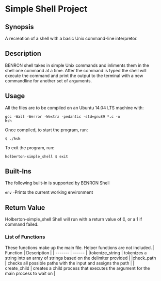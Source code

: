 # Simple Shell Project

## Synopsis
A recreation of a shell with a basic Unix command-line interpretor.

## Description
BENRON shell takes in simple Unix commands and inliments them in the shell one command at a time. After the command is typed the shell will execute the command and print the output to the terminal with a new commandline for another set of arguments.
## Usage
All the files are to be compiled on an Ubuntu 14.04 LTS machine with:

<code>gcc -Wall -Werror -Wextra -pedantic -std=gnu89 *.c -o hsh</code>

Once compiled, to start the program, run:

<code>$ ./hsh</code>

To exit the program, run:

<code>holberton-simple_shell $ exit</code>

## Built-Ins

The following built-in is supported by BENRON Shell

<code>env</code> -Prints the current working environment

## Return Value

Holberton-simple_shell Shell will run with a return value of 0, or a 1 if command failed.

### List of Functions

These functions make up the main file. Helper functions are not included.
| Function | Description |
| -------  | ------      |
|tokenize_string |  tokenizes a string into an array of strings based on the delimiter provided |
|check_path | checks all possible paths with the input and assigns the path |
| create_child | creates a child process that executes the argument for the main process to wait on |
